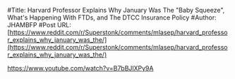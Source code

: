 #Title: Harvard Professor Explains Why January Was The "Baby Squeeze", What's Happening With FTDs, and The DTCC Insurance Policy
#Author: JHAMBFP
#Post URL: [https://www.reddit.com/r/Superstonk/comments/mlasep/harvard_professor_explains_why_january_was_the/](https://www.reddit.com/r/Superstonk/comments/mlasep/harvard_professor_explains_why_january_was_the/)


https://www.youtube.com/watch?v=B7bBJlXPy9A